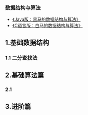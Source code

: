 ### 数据结构与算法
* [《Java版：黑马的数据结构与算法》](https://www.bilibili.com/video/BV1Lv4y1e7HL/?spm_id_from=333.999.0.0&vd_source=04ff874447812687f3346175b839011e)
* [《C语言版：白马的数据结构与算法》](https://www.bilibili.com/video/BV13W4y127Ey?p=1&vd_source=04ff874447812687f3346175b839011e)

## 1.基础数据结构

### 1.1 二分查找法

## 2.基础算法篇
### 2.1

## 3.进阶篇


